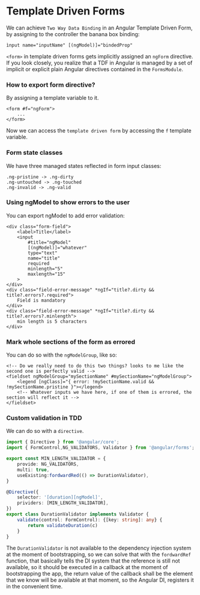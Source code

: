 # Template Driven Forms


We can achieve `Two Way Data Binding` in an Angular Template Driven Form, by assigning to the controller the banana box
binding:
```angular2html
ìnput name="inputName" [(ngModel)]="bindedProp"
```
`<form>` in template driven forms gets implicitly assigned an `ngForm` directive. If you look closely, you realize that a 
TDF in Angular is managed by a set of implicit or explicit plain Angular directives contained in the `FormsModule`.

### How to export form directive?
By assigning a template variable to it.
```angular2html
<form #f="ngForm">
    ...
</form>
```
Now we can access the `template driven form` by accessing the `f` template variable.

### Form state classes
We have three managed states reflected in form input classes:
```text
.ng-pristine -> .ng-dirty
.ng-untouched -> .ng-touched
.ng-invalid -> .ng-valid
```

### Using ngModel to show errors to the user
You can export ngModel to add error validation:
```angular2html
<div class="form-field">
    <label>Title</label>
    <input
        #title="ngModel"
        [(ngModel)]="whatever"
        type="text"
        name="title"
        required
        minlength="5"
        maxlength="15"
    >
</div>
<div class="field-error-message" *ngIf="title?.dirty && title?.errors?.required">
    Field is mandatory
</div>
<div class="field-error-message" *ngIf="title?.dirty && title?.errors?.minlength">
    min length is 5 characters
</div>
```

### Mark whole sections of the form as errored
You can do so with the `ngModelGroup`, like so:
```angular2html
<!-- Do we really need to do this two things? looks to me like the second one is perfectly valid -->
<fieldset ngModelGroup="mySectionName" #mySectionName="ngModelGroup">
    <legend [ngClass]="{ error: !mySectionName.valid && !mySectionName.pristine }"></legend>
    <!-- Whatever inputs we have here, if one of them is errored, the section will reflect it -->
</fieldset>
```

### Custom validation in TDD
We can do so with a `directive`.
```typescript
import { Directive } from '@angular/core';
import { FormControl,NG_VALIDATORS, Validator } from '@angular/forms';

export const MIN_LENGTH_VALIDATOR = {
    provide: NG_VALIDATORS,
    multi: true,
    useExisting:fordwardRed(() => DurationValidator),
}

@Directive({
    selector: '[duration][ngModel]',
    prividers: [MIN_LENGTH_VALIDATOR],
})
export class DurationValidator implements Validator {
    validate(control: FormControl): {[key: string]: any} {
        return validateDuration(c)
    }
}
```
The `DurationValidator` is not available to the dependency injection system at the moment 
of bootstrapping, so we can solve that with the `fordwardRef` function, that basically
tells the DI system that the reference is still not available, so it should be executed
in a callback at the moment of bootstrapping the app, the return value of the callback shall
be the element that we know will be available at that moment, so the Angular DI, registers
it in the convenient time.
